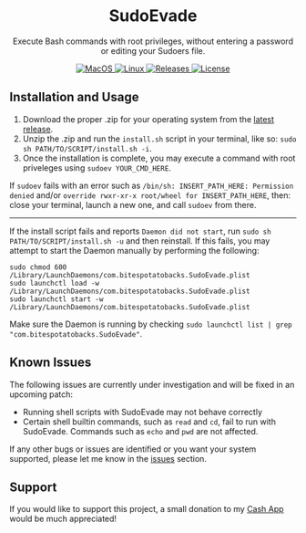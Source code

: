 <h1 align="center" style="">SudoEvade</h1>

<p align="center">
   Execute Bash commands with root privileges, without entering a password or editing your Sudoers file.
</p>
<p align="center">
    <a href="">
       <img alt="MacOS" src="https://img.shields.io/badge/MacOS_Support-x86,_arm64-red.svg"/>
    </a>
    <a href="">
       <img alt="Linux" src="https://img.shields.io/badge/Linux_Support-Coming_Soon-violet.svg"/>
    </a>
    <a href="https://github.com/BitesPotatoBacks/SudoEvade/releases">
        <img alt="Releases" src="https://img.shields.io/github/release/BitesPotatoBacks/SudoEvade.svg"/>
    </a>
    <a href="https://github.com/BitesPotatoBacks/SudoEvade/blob/main/LICENSE">
        <img alt="License" src="https://img.shields.io/github/license/BitesPotatoBacks/SudoEvade.svg"/>
    </a>
<!--     <a href="https://cash.app/$bitespotatobacks">
        <img alt="License" src="https://img.shields.io/badge/donate-Cash_App-default.svg"/>
    </a> -->
    <br>
</p>

## Installation and Usage
1. Download the proper .zip for your operating system from the [latest release](https://github.com/BitesPotatoBacks/SudoEvade/releases).
2. Unzip the .zip and run the `install.sh` script in your terminal, like so: `sudo sh PATH/TO/SCRIPT/install.sh -i`.
3. Once the installation is complete, you may execute a command with root priveleges using `sudoev YOUR_CMD_HERE`.

If `sudoev` fails with an error such as `/bin/sh: INSERT_PATH_HERE: Permission denied` and/or `override rwxr-xr-x root/wheel for INSERT_PATH_HERE`, then: close your terminal, launch a new one, and call `sudoev` from there.
___

If the install script fails and reports `Daemon did not start`, run `sudo sh PATH/TO/SCRIPT/install.sh -u` and then reinstall. If this fails, you may attempt to start the Daemon manually by performing the following:
```
sudo chmod 600 /Library/LaunchDaemons/com.bitespotatobacks.SudoEvade.plist
sudo launchctl load -w /Library/LaunchDaemons/com.bitespotatobacks.SudoEvade.plist
sudo launchctl start -w /Library/LaunchDaemons/com.bitespotatobacks.SudoEvade.plist
```
Make sure the Daemon is running by checking `sudo launchctl list | grep "com.bitespotatobacks.SudoEvade"`. 

  
## Known Issues
The following issues are currently under investigation and will be fixed in an upcoming patch:
- Running shell scripts with SudoEvade may not behave correctly
- Certain shell builtin commands, such as `read` and `cd`, fail to run with SudoEvade. Commands such as `echo` and `pwd` are not affected.

If any other bugs or issues are identified or you want your system supported, please let me know in the [issues](https://github.com/BitesPotatoBacks/SudoEvade/issues) section.

## Support
If you would like to support this project, a small donation to my [Cash App](https://cash.app/$bitespotatobacks) would be much appreciated!

